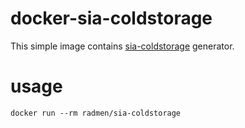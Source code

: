# docker-sia-coldstorage

This simple image contains [sia-coldstorage](https://github.com/johnathanhowell/sia-coldstorage) generator.

# usage

```
docker run --rm radmen/sia-coldstorage
```
